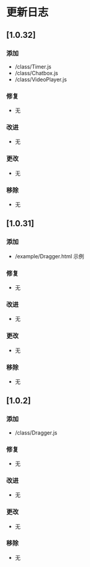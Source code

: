 # 更新日志

## [1.0.32]

### 添加
- /class/Timer.js
- /class/Chatbox.js
- /class/VideoPlayer.js

### 修复
- 无

### 改进
- 无

### 更改
- 无

### 移除
- 无

## [1.0.31]

### 添加
- /example/Dragger.html 示例

### 修复
- 无

### 改进
- 无

### 更改
- 无

### 移除
- 无

## [1.0.2]

### 添加
- /class/Dragger.js

### 修复
- 无

### 改进
- 无

### 更改
- 无

### 移除
- 无